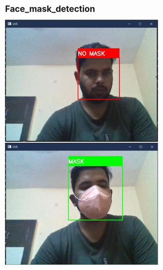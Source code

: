 # Face_mask_detection
![Face Mask detected](no_mask_detected.JPG)
![Face Mask detected](mask_detected.JPG)
